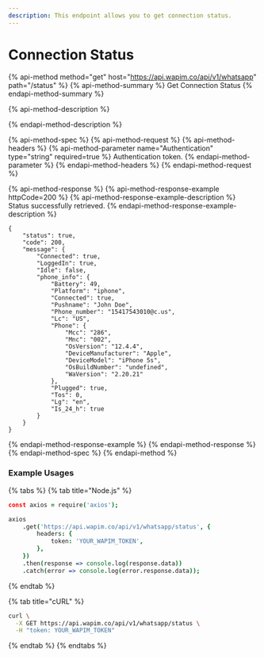 ```yaml
---
description: This endpoint allows you to get connection status.
---
```


# Connection Status

{% api-method method="get" host="https://api.wapim.co/api/v1/whatsapp" path="/status" %}
{% api-method-summary %}
Get Connection Status
{% endapi-method-summary %}

{% api-method-description %}

{% endapi-method-description %}

{% api-method-spec %}
{% api-method-request %}
{% api-method-headers %}
{% api-method-parameter name="Authentication" type="string" required=true %}
Authentication token.
{% endapi-method-parameter %}
{% endapi-method-headers %}
{% endapi-method-request %}

{% api-method-response %}
{% api-method-response-example httpCode=200 %}
{% api-method-response-example-description %}
Status successfully retrieved.
{% endapi-method-response-example-description %}

```
{
	"status": true,
	"code": 200,
	"message": {
		"Connected": true,
		"LoggedIn": true,
		"Idle": false,
		"phone_info": {
			"Battery": 49,
			"Platform": "iphone",
			"Connected": true,
			"Pushname": "John Doe",
			"Phone_number": "15417543010@c.us",
			"Lc": "US",
			"Phone": {
				"Mcc": "286",
				"Mnc": "002",
				"OsVersion": "12.4.4",
				"DeviceManufacturer": "Apple",
				"DeviceModel": "iPhone 5s",
				"OsBuildNumber": "undefined",
				"WaVersion": "2.20.21"
			},
			"Plugged": true,
			"Tos": 0,
			"Lg": "en",
			"Is_24_h": true
		}
	}
}
```
{% endapi-method-response-example %}
{% endapi-method-response %}
{% endapi-method-spec %}
{% endapi-method %}

### Example Usages

{% tabs %}
{% tab title="Node.js" %}
```coffeescript
const axios = require('axios');

axios
	.get('https://api.wapim.co/api/v1/whatsapp/status', {
		headers: {
			token: 'YOUR_WAPIM_TOKEN',
		},
	})
	.then(response => console.log(response.data))
	.catch(error => console.log(error.response.data));

```
{% endtab %}

{% tab title="cURL" %}
```bash
curl \
  -X GET https://api.wapim.co/api/v1/whatsapp/status \
  -H "token: YOUR_WAPIM_TOKEN"
```
{% endtab %}
{% endtabs %}

